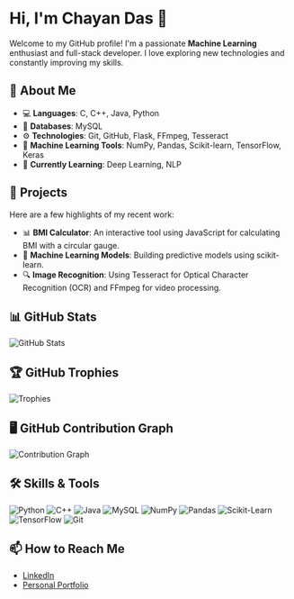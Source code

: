 # Hi, I'm Chayan Das 👋

Welcome to my GitHub profile! I'm a passionate **Machine Learning** enthusiast and full-stack developer. I love exploring new technologies and constantly improving my skills.

## 🚀 About Me
- 💻 **Languages**: C, C++, Java, Python
- 💾 **Databases**: MySQL
- ⚙️ **Technologies**: Git, GitHub, Flask, FFmpeg, Tesseract
- 🧠 **Machine Learning Tools**: NumPy, Pandas, Scikit-learn, TensorFlow, Keras
- 🌱 **Currently Learning**: Deep Learning, NLP

## 🌟 Projects
Here are a few highlights of my recent work:
- 📊 **BMI Calculator**: An interactive tool using JavaScript for calculating BMI with a circular gauge.
- 🤖 **Machine Learning Models**: Building predictive models using scikit-learn.
- 🔍 **Image Recognition**: Using Tesseract for Optical Character Recognition (OCR) and FFmpeg for video processing.

## 📊 GitHub Stats
![GitHub Stats](https://github-readme-stats.vercel.app/api?username=Nikk-123&show_icons=true&theme=tokyonight)

## 🏆 GitHub Trophies
![Trophies](https://github-profile-trophy.vercel.app/?username=Nikk-123&theme=dracula)

## 🖥️ GitHub Contribution Graph
![Contribution Graph](https://github-readme-activity-graph.vercel.app/graph?username=Nikk-123&theme=react-dark)

## 🛠️ Skills & Tools
![Python](https://img.shields.io/badge/-Python-3776AB?style=for-the-badge&logo=python&logoColor=white)
![C++](https://img.shields.io/badge/-C++-00599C?style=for-the-badge&logo=c%2B%2B&logoColor=white)
![Java](https://img.shields.io/badge/-Java-007396?style=for-the-badge&logo=java&logoColor=white)
![MySQL](https://img.shields.io/badge/-MySQL-4479A1?style=for-the-badge&logo=mysql&logoColor=white)
![NumPy](https://img.shields.io/badge/-NumPy-013243?style=for-the-badge&logo=numpy&logoColor=white)
![Pandas](https://img.shields.io/badge/-Pandas-150458?style=for-the-badge&logo=pandas&logoColor=white)
![Scikit-Learn](https://img.shields.io/badge/-Scikit%20Learn-F7931E?style=for-the-badge&logo=scikit-learn&logoColor=white)
![TensorFlow](https://img.shields.io/badge/-TensorFlow-FF6F00?style=for-the-badge&logo=tensorflow&logoColor=white)
![Git](https://img.shields.io/badge/-Git-F05032?style=for-the-badge&logo=git&logoColor=white)

## 📫 How to Reach Me
- [LinkedIn](https://www.linkedin.com/in/chayan-das-a863aa25a)
- [Personal Portfolio](https://yourwebsite.com)
